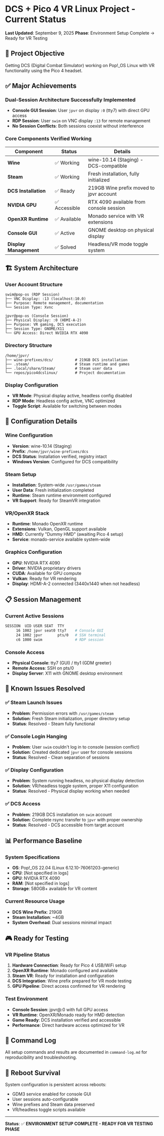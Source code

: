 # DCS + Pico 4 VR Linux Project - Current Status

**Last Updated**: September 9, 2025
**Phase**: Environment Setup Complete → Ready for VR Testing

## 🎯 Project Objective
Getting DCS (Digital Combat Simulator) working on Pop!_OS Linux with VR functionality using the Pico 4 headset.

## ✅ Major Achievements

### Dual-Session Architecture Successfully Implemented
- **Console GUI Session**: User `jpvr` on display `:0` (tty7) with direct GPU access
- **RDP Session**: User `swim` on VNC display `:13` for remote management
- **No Session Conflicts**: Both sessions coexist without interference

### Core Components Verified Working

| Component | Status | Details |
|-----------|--------|---------|
| **Wine** | ✅ Working | wine-10.14 (Staging) - DCS-compatible |
| **Steam** | ✅ Working | Fresh installation, fully initialized |
| **DCS Installation** | ✅ Ready | 219GB Wine prefix moved to jpvr account |
| **NVIDIA GPU** | ✅ Accessible | RTX 4090 available from console session |
| **OpenXR Runtime** | ✅ Available | Monado service with VR extensions |
| **Console GUI** | ✅ Active | GNOME desktop on physical display |
| **Display Management** | ✅ Solved | Headless/VR mode toggle system |

## 🏗️ System Architecture

### User Account Structure
```
swim@pop-os (RDP Session)
├── VNC Display: :13 (localhost:10.0)
├── Purpose: Remote management, documentation
└── Session Type: Xvnc

jpvr@pop-os (Console Session)  
├── Physical Display: :0 (HDMI-A-2)
├── Purpose: VR gaming, DCS execution
├── Session Type: GNOME/X11
└── GPU Access: Direct NVIDIA RTX 4090
```

### Directory Structure
```
/home/jpvr/
├── wine-prefixes/dcs/          # 219GB DCS installation
├── .steam/                     # Steam runtime and games
├── .local/share/Steam/         # Steam user data
└── repos/pico4dcslinux/        # Project documentation
```

### Display Configuration
- **VR Mode**: Physical display active, headless config disabled
- **RDP Mode**: Headless config active, VNC optimized
- **Toggle Script**: Available for switching between modes

## 🔧 Configuration Details

### Wine Configuration
- **Version**: wine-10.14 (Staging)
- **Prefix**: `/home/jpvr/wine-prefixes/dcs`
- **DCS Status**: Installation verified, registry intact
- **Windows Version**: Configured for DCS compatibility

### Steam Setup
- **Installation**: System-wide `/usr/games/steam`
- **User Data**: Fresh initialization completed
- **Runtime**: Steam runtime environment configured
- **VR Support**: Ready for SteamVR integration

### VR/OpenXR Stack
- **Runtime**: Monado OpenXR runtime
- **Extensions**: Vulkan, OpenGL support available
- **HMD**: Currently "Dummy HMD" (awaiting Pico 4 setup)
- **Service**: monado-service available system-wide

### Graphics Configuration
- **GPU**: NVIDIA RTX 4090
- **Driver**: NVIDIA proprietary drivers
- **CUDA**: Available for GPU compute
- **Vulkan**: Ready for VR rendering
- **Display**: HDMI-A-2 connected (3440x1440 when not headless)

## 📋 Session Management

### Current Active Sessions
```bash
SESSION  UID USER SEAT  TTY
     16 1002 jpvr seat0 tty7    # Console GUI
     24 1002 jpvr       pts/0   # SSH terminal
     c6 1000 swim               # RDP session
```

### Console Access
- **Physical Console**: tty7 (GUI) / tty1 (GDM greeter)
- **Remote Access**: SSH on pts/0
- **Display Server**: X11 with GNOME desktop environment

## 🚧 Known Issues Resolved

### ✅ Steam Launch Issues
- **Problem**: Permission errors with `/usr/games/steam`
- **Solution**: Fresh Steam initialization, proper directory setup
- **Status**: Resolved - Steam fully functional

### ✅ Console Login Hanging
- **Problem**: User `swim` couldn't log in to console (session conflict)
- **Solution**: Created dedicated `jpvr` user for console sessions
- **Status**: Resolved - Clean separation of sessions

### ✅ Display Configuration
- **Problem**: System running headless, no physical display detection
- **Solution**: VR/headless toggle system, proper X11 configuration
- **Status**: Resolved - Physical display working when needed

### ✅ DCS Access
- **Problem**: 219GB DCS installation on `swim` account
- **Solution**: Complete rsync transfer to `jpvr` with proper ownership
- **Status**: Resolved - DCS accessible from target account

## 📊 Performance Baseline

### System Specifications
- **OS**: Pop!_OS 22.04 (Linux 6.12.10-76061203-generic)
- **CPU**: [Not specified in logs]
- **GPU**: NVIDIA RTX 4090
- **RAM**: [Not specified in logs]
- **Storage**: 580GB+ available for VR content

### Current Resource Usage
- **DCS Wine Prefix**: 219GB
- **Steam Installation**: ~4GB
- **System Overhead**: Dual sessions minimal impact

## 🎮 Ready for Testing

### VR Pipeline Status
1. **Hardware Connection**: Ready for Pico 4 USB/WiFi setup
2. **OpenXR Runtime**: Monado configured and available
3. **Steam VR**: Ready for installation and configuration
4. **DCS Integration**: Wine prefix prepared for VR mode testing
5. **GPU Pipeline**: Direct access confirmed for VR rendering

### Test Environment
- **Console Session**: jpvr@:0 with full GPU access
- **VR Runtime**: OpenXR/Monado ready for HMD detection
- **Game Ready**: DCS installation verified and accessible
- **Performance**: Direct hardware access optimized for VR

## 📝 Command Log
All setup commands and results are documented in `command-log.md` for reproducibility and troubleshooting.

## 🔄 Reboot Survival
System configuration is persistent across reboots:
- GDM3 service enabled for console GUI
- User sessions auto-configurable
- Wine prefixes and Steam data preserved
- VR/headless toggle scripts available

---
**Status**: ✅ **ENVIRONMENT SETUP COMPLETE - READY FOR VR TESTING PHASE**